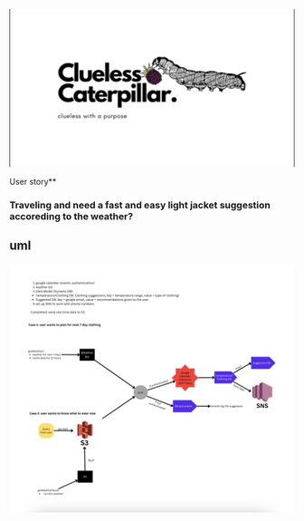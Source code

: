 ![cluelessCaterpillars](/images/Logo.png)

User story**

### Traveling and need a fast and easy light jacket suggestion accoreding to the weather?

## uml

![uml](/images/uml.png)
